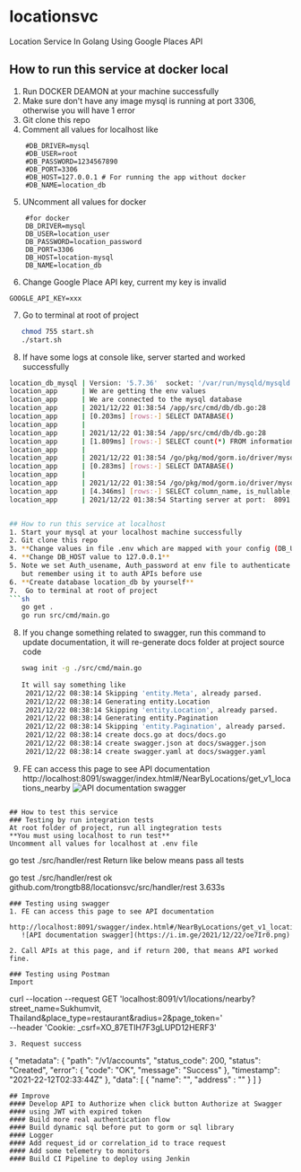 # locationsvc
Location Service In Golang Using Google Places API

## How to run this service at docker local
1. Run DOCKER DEAMON at your machine successfully
2. Make sure don't have any image mysql is running at port 3306, otherwise you will have 1 error
3. Git clone this repo
4. Comment all values for localhost like
```
    #DB_DRIVER=mysql
    #DB_USER=root
    #DB_PASSWORD=1234567890
    #DB_PORT=3306
    #DB_HOST=127.0.0.1 # For running the app without docker
    #DB_NAME=location_db
```
5. UNcomment all values for docker
```
    #for docker
    DB_DRIVER=mysql
    DB_USER=location_user
    DB_PASSWORD=location_password
    DB_PORT=3306
    DB_HOST=location-mysql
    DB_NAME=location_db
```

6. Change Google Place API key, current my key is invalid
```
GOOGLE_API_KEY=xxx    
```

7.  Go to terminal at root of project
```sh
   chmod 755 start.sh
   ./start.sh
```

8. If have some logs at console like, server started and worked successfully

```sh
location_db_mysql | Version: '5.7.36'  socket: '/var/run/mysqld/mysqld.sock'  port: 3306  MySQL Community Server (GPL)
location_app      | We are getting the env values
location_app      | We are connected to the mysql database
location_app      | 2021/12/22 01:38:54 /app/src/cmd/db/db.go:28
location_app      | [0.203ms] [rows:-] SELECT DATABASE()
location_app      | 
location_app      | 2021/12/22 01:38:54 /app/src/cmd/db/db.go:28
location_app      | [1.809ms] [rows:-] SELECT count(*) FROM information_schema.tables WHERE table_schema = 'location_db' AND table_name = 'places' AND table_type = 'BASE TABLE'
location_app      | 
location_app      | 2021/12/22 01:38:54 /go/pkg/mod/gorm.io/driver/mysql@v1.0.5/migrator.go:194
location_app      | [0.283ms] [rows:-] SELECT DATABASE()
location_app      | 
location_app      | 2021/12/22 01:38:54 /go/pkg/mod/gorm.io/driver/mysql@v1.0.5/migrator.go:203
location_app      | [4.346ms] [rows:-] SELECT column_name, is_nullable, data_type, character_maximum_length, numeric_precision, numeric_scale , datetime_precision FROM information_schema.columns WHERE table_schema = 'location_db' AND table_name = 'places'
location_app      | 2021/12/22 01:38:54 Starting server at port:  8091


## How to run this service at localhost
1. Start your mysql at your localhost machine successfully
2. Git clone this repo
3. **Change values in file .env which are mapped with your config (DB_USER, DB_PASSWORD, DB_HOST, SERVER_PORT)**
4. **Change DB_HOST value to 127.0.0.1**
5. Note we set Auth_usename, Auth_password at env file to authenticate APIs, you can check values,
   but remember using it to auth APIs before use
6. **Create database location_db by yourself**
7.  Go to terminal at root of project
```sh
   go get .    
   go run src/cmd/main.go
```
8. If you change something related to swagger, run this command to update documentation,
   it will re-generate docs folder at project source code
```sh
   swag init -g ./src/cmd/main.go
   
   It will say something like 
    2021/12/22 08:38:14 Skipping 'entity.Meta', already parsed.
    2021/12/22 08:38:14 Generating entity.Location
    2021/12/22 08:38:14 Skipping 'entity.Location', already parsed.
    2021/12/22 08:38:14 Generating entity.Pagination
    2021/12/22 08:38:14 Skipping 'entity.Pagination', already parsed.
    2021/12/22 08:38:14 create docs.go at docs/docs.go
    2021/12/22 08:38:14 create swagger.json at docs/swagger.json
    2021/12/22 08:38:14 create swagger.yaml at docs/swagger.yaml

```
9. FE can access this page to see API documentation
   http://localhost:8091/swagger/index.html#/NearByLocations/get_v1_locations_nearby
   ![API documentation swagger](https://i.im.ge/2021/12/22/oe7Ir0.png)



```

## How to test this service
### Testing by run integration tests
At root folder of project, run all ingtegration tests
**You must using localhost to run test**
Uncomment all values for localhost at .env file
```
go test ./src/handler/rest
Return like below means pass all tests

 go test ./src/handler/rest 
ok      github.com/trongtb88/locationsvc/src/handler/rest       3.633s

```
### Testing using swagger
1. FE can access this page to see API documentation
   http://localhost:8091/swagger/index.html#/NearByLocations/get_v1_locations_nearby
   ![API documentation swagger](https://i.im.ge/2021/12/22/oe7Ir0.png)

2. Call APIs at this page, and if return 200, that means API worked fine.

### Testing using Postman
Import
```
curl --location --request GET 'localhost:8091/v1/locations/nearby?street_name=Sukhumvit, Thailand&place_type=restaurant&radius=2&page_token=' \
--header 'Cookie: _csrf=XO_87ETIH7F3gLUPD12HERF3'
```
3. Request success
```
{
    "metadata": {
        "path": "/v1/accounts",
        "status_code": 200,
        "status": "Created",
        "error": {
            "code": "OK",
            "message": "Success"
        },
        "timestamp": "2021-22-12T02:33:44Z"
    },
    "data": [
        {
        "name": "",
        "address" : "" 
        }
    ]
}

```
## Improve
#### Develop API to Authorize when click button Authorize at Swagger
#### using JWT with expired token
#### Build more real authentication flow
#### Build dynamic sql before put to gorm or sql library
#### Logger
#### Add request_id or correlation_id to trace request
#### Add some telemetry to monitors
#### Build CI Pipeline to deploy using Jenkin


